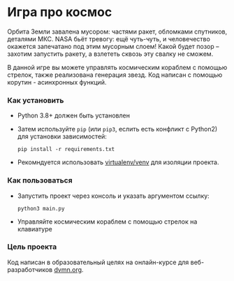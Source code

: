 # Игра про космос

Орбита Земли завалена мусором: частями ракет, обломками спутников, деталями МКС. NASA бьёт тревогу: ещё чуть-чуть, и человечество окажется запечатано под этим мусорным слоем! Какой будет позор – захотим запустить ракету, а взлететь сквозь эту свалку не сможем.

В данной игре вы можете управлять космическим кораблем с помощью стрелок, также реализована генерация звезд. Код написан с помощью корутин - асинхронных функций.

### Как установить

- Python 3.8+ должен быть установлен
- Затем используйте `pip` (или `pip3`, еслить есть конфликт с Python2) для установки зависимостей: 
    ```
    pip install -r requirements.txt
    ```

- Рекомндуется использовать [virtualenv/venv](https://docs.python.org/3/library/venv.html) для изоляции проекта.


### Как пользоваться

- Запустить проект через консоль и указать аргументом ссылку: 
     ``` 
    python3 main.py
    ```

- Управляйте космическим кораблем с помощью стрелок на клавиатуре

### Цель проекта

Код написан в образовательный целях на онлайн-курсе для веб-разработчиков [dvmn.org](https://dvmn.org/).

